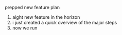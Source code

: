 prepped new feature plan
1. aight new feature in the horizon
2. i just created a quick overview of the major steps
3. now we run
